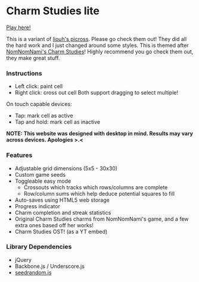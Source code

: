 Charm Studies lite
=======
[Play here!](https://torinitei.github.io/charm-studies-lite/)

This is a variant of [liouh's picross](https://github.com/liouh/picross).
Please go check them out! They did all the hard work and I just changed around some styles.
This is themed after [NomNomNami's Charm Studies](https://nomnomnami.itch.io/charm-studies)! Highly recommend you go check them out, they make great stuff.

### Instructions

* Left click: paint cell
* Right click: cross out cell
Both support dragging to select multiple!

On touch capable devices:

* Tap: mark cell as active
* Tap and hold: mark cell as inactive

**NOTE: This website was designed with desktop in mind. Results may vary across devices. Apologies >.<**

### Features

* Adjustable grid dimensions (5x5 - 30x30)
* Custom game seeds
* Toggleable easy mode
  * Crossouts which tracks which rows/columns are complete
  * Row/column sums which help deduce potential squares to fill
* Auto-saves using HTML5 web storage
* Progress indicator
* Charm completion and streak statistics
* Original Charm Studies charms from NomNomNami's game, and a few extra ones based off her works!
* Charm Studies OST! (as a YT embed)

### Library Dependencies

* jQuery
* Backbone.js / Underscore.js
* [seedrandom.js](http://davidbau.com/archives/2010/01/30/random_seeds_coded_hints_and_quintillions.html)
